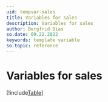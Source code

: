 ```yaml
---
uid: tempvar-sales
title: Variables for sales
description: Variables for sales
author: Bergfrid Dias
so.date: 09.22.2022
keywords: template variable
so.topic: reference
---
```


# Variables for sales

[!include[Table](../../../../../common/includes/variable/table-sales.md)]
